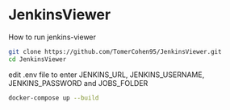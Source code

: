 # JenkinsViewer

How to run jenkins-viewer
```bash
git clone https://github.com/TomerCohen95/JenkinsViewer.git
cd JenkinsViewer
```
edit .env file to enter JENKINS_URL, JENKINS_USERNAME, JENKINS_PASSWORD and JOBS_FOLDER
```bash
docker-compose up --build
```
